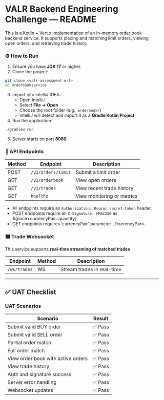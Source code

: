 # VALR Backend Engineering Challenge — README

This is a Kotlin + Vert.x implementation of an in-memory order book backend service. It supports placing and matching limit orders, viewing open orders, and retrieving trade history.

### ⚙ How to Run
1. Ensure you have **JDK 17** or higher.
2. Clone the project:
```bash
git clone <valr-assessment-url>
cd orderbookservice
```
3. Import into IntelliJ IDEA:
   - Open IntelliJ
   - Select **File → Open**
   - Choose the root folder (e.g., `orderbook/`)
   - IntelliJ will detect and import it as a **Gradle Kotlin Project**
4. Run the application:
```bash
./gradlew run
```
5. Server starts on port **8080**.

### 📡 API Endpoints
| Method | Endpoint           | Description                |
|--------|--------------------|----------------------------|
| POST   | `/v1/orders/limit` | Submit a limit order       |
| GET    | `/v1/orderbook`    | View open orders           |
| GET    | `/v1/trades`       | View recent trade history  |
| GET    | `healthz`          | View monitoring or metrics |

- All endpoints require an `Authorization: Bearer secret-token` header.
- POST endpoints require an `X-Signature: HMAC256` as ${price+currencyPair+quantity}
- GET endpoints requires 'currencyPair' parameter ..?currencyPar=..

### 🟩  Trade Websocket

This service supports **real-time streaming of matched trades**

| Endpoint              | Method | Description                       |
|-----------------------|--------|-----------------------------------|
| `/ws/trades`          | WS     | Stream trades in real-time       |
---

## ✅ UAT Checklist

### UAT Scenarios

| Scenario                           | Result     |
|------------------------------------|------------|
| Submit valid BUY order             | ✅ Pass     |
| Submit valid SELL order            | ✅ Pass     |
| Partial order match                | ✅ Pass     |
| Full order match                   | ✅ Pass     |
| View order book with active orders | ✅ Pass     |
| View trade history                 | ✅ Pass     |
| Auth and signature success         | ✅ Pass     |
| Server error handling              | ✅ Pass     |
| Websocket updates                  | ✅ Pass     |                